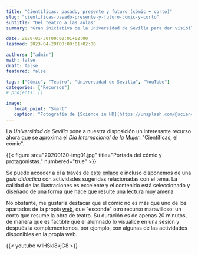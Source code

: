 ```yaml
---
title: "Científicas: pasado, presente y futuro (cómic + corto)"
slug: "cientificas-pasado-presente-y-futuro-comic-y-corto"
subtitle: "Del teatro a las aulas"
summary: "Gran iniciativa de la Universidad de Sevilla para dar visibilidad a la presencia de mujeres en la ciencia en todas las épocas."

date: 2020-01-30T00:00:01+02:00
lastmod: 2023-04-29T00:00:01+02:00

authors: ["admin"]
math: false
draft: false
featured: false

tags: ["Cómic", "Teatro", "Universidad de Sevilla", "YouTube"]
categories: ["Recursos"]
# projects: []

image:
   focal_point: "Smart"
   caption: "Fotografía de [Science in HD](https://unsplash.com/@scienceinhd), disponible en [Unsplash](https://unsplash.com/photos/FaNUdWGJqBg)."
---
```


La *Universidad de Sevilla* pone a nuestra disposición un interesante recurso ahora que se aproxima el *Día Internacional de la Mujer*: "Científicas, el cómic".

{{< figure src="20200130-img01.jpg" title="Portada del cómic y protagonistas." numbered="true" >}}

Se puede acceder a él a través de [este enlace](http://institucional.us.es/cientificas/comic/) e incluso disponemos de una *guía didáctica* con actividades sugeridas relacionadas con el tema. La calidad de las ilustraciones es excelente y el contenido está seleccionado y diseñado de una forma que hace que resulte una lectura muy amena.

No obstante, me gustaría destacar que el cómic no es más que uno de los apartados de la propia [web](http://institucional.us.es/cientificas/), que "esconde" otro recurso maravilloso: un corto que resume la obra de teatro. Su duración es de apenas 20 minutos, de manera que es factible que el alumnado lo visualice en una sesión y después la complementemos, por ejemplo, con algunas de las actividades disponibles en la propia web.

{{< youtube w1HSkl8kjG8 >}}

